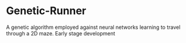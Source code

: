 # Genetic-Runner
A genetic algorithm employed against neural networks learning to travel through a 2D maze. Early stage development
